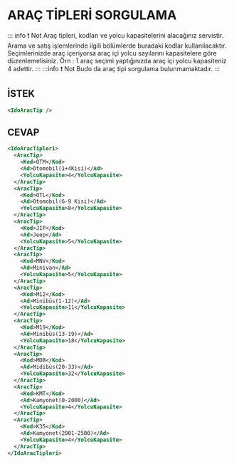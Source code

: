 # ARAÇ TİPLERİ SORGULAMA

::: info :exclamation: Not 
Araç tipleri, kodları ve yolcu kapasitelerini alacağınız servistir. Arama ve satış işlemlerinde ilgili bölümlerde buradaki kodlar kullanılacaktır. Seçimlerinizde araç içeriyorsa araç içi yolcu sayılarını kapasitelere göre düzenlemelisiniz. Örn : 1 araç seçimi yaptığınızda araç içi yolcu kapasiteniz 4 adettir.
:::
:::info :exclamation: Not 
Budo da araç tipi sorgulama bulunmamaktadır.
:::

## İSTEK

```xml
<IdoAracTip />
```

## CEVAP

```xml
<IdoAracTipleri>
  <AracTip>
    <Kod>OTM</Kod>
    <Ad>Otomobil(1+4Kisi)</Ad>
    <YolcuKapasite>4</YolcuKapasite>
  </AracTip>
  <AracTip>
    <Kod>OTL</Kod>
    <Ad>Otomobil(6-9 Kisi)</Ad>
    <YolcuKapasite>8</YolcuKapasite>
  </AracTip>
  <AracTip>
    <Kod>JIP</Kod>
    <Ad>Jeep</Ad>
    <YolcuKapasite>5</YolcuKapasite>
  </AracTip>
  <AracTip>
    <Kod>MNV</Kod>
    <Ad>Minivan</Ad>
    <YolcuKapasite>5</YolcuKapasite>
  </AracTip>
  <AracTip>
    <Kod>M12</Kod>
    <Ad>Minibüs(1-12)</Ad>
    <YolcuKapasite>11</YolcuKapasite>
  </AracTip>
  <AracTip>
    <Kod>M19</Kod>
    <Ad>Minibüs(13-19)</Ad>
    <YolcuKapasite>18</YolcuKapasite>
  </AracTip>
  <AracTip>
    <Kod>MDB</Kod>
    <Ad>Midibüs(20-33)</Ad>
    <YolcuKapasite>32</YolcuKapasite>
  </AracTip>
  <AracTip>
    <Kod>KMT</Kod>
    <Ad>Kamyonet(0-2000)</Ad>
    <YolcuKapasite>4</YolcuKapasite>
  </AracTip>
  <AracTip>
    <Kod>K35</Kod>
    <Ad>Kamyonet(2001-2500)</Ad>
    <YolcuKapasite>4</YolcuKapasite>
  </AracTip>
</IdoAracTipleri>
```
